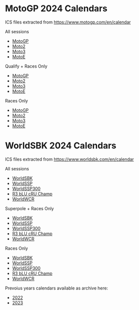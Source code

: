 # MotoGP 2024 Calendars

ICS files extracted from <a href="https://www.motogp.com/en/calendar">https://www.motogp.com/en/calendar</a>

All sessions
- <a href="motogp/2024/MotoGP_2024_calendar.ics">MotoGP</a>
- <a href="motogp/2024/Moto2_2024_calendar.ics">Moto2</a>
- <a href="motogp/2024/Moto3_2024_calendar.ics">Moto3</a>
- <a href="motogp/2024/MotoE_2024_calendar.ics">MotoE</a>

Qualify + Races Only
- <a href="motogp/2024/MotoGP_qualy-and-races_2024_calendar.ics">MotoGP</a>
- <a href="motogp/2024/Moto2_qualy-and-races_2024_calendar.ics">Moto2</a>
- <a href="motogp/2024/Moto3_qualy-and-races_2024_calendar.ics">Moto3</a>
- <a href="motogp/2024/MotoE_qualy-and-races_2024_calendar.ics">MotoE</a>

Races Only
- <a href="motogp/2024/MotoGP_sprint-and-race_2024_calendar.ics">MotoGP</a>
- <a href="motogp/2024/Moto2_sprint-and-race_2024_calendar.ics">Moto2</a>
- <a href="motogp/2024/Moto3_sprint-and-race_2024_calendar.ics">Moto3</a>
- <a href="motogp/2024/MotoE_sprint-and-race_2024_calendar.ics">MotoE</a>


# WorldSBK 2024 Calendars

ICS files extracted from <a href="https://www.worldsbk.com/en/calendar">https://www.worldsbk.com/en/calendar</a>

All sessions
- <a href="wsbk/2024/WorldSBK_2024_calendar.ics">WorldSBK</a>
- <a href="wsbk/2024/WorldSSP_2024_calendar.ics">WorldSSP</a>
- <a href="wsbk/2024/WorldSSP300_2024_calendar.ics">WorldSSP300</a>
- <a href="wsbk/2024/R3 bLU cRU Champ_2024_calendar.ics">R3 bLU cRU Champ</a>
- <a href="wsbk/2024/WorldWCR_2024_calendar.ics">WorldWCR</a>

Superpole + Races Only
- <a href="wsbk/2024/WorldSBK_filtered_2024_calendar.ics">WorldSBK</a>
- <a href="wsbk/2024/WorldSSP_filtered_2024_calendar.ics">WorldSSP</a>
- <a href="wsbk/2024/WorldSSP300_filtered_2024_calendar.ics">WorldSSP300</a>
- <a href="wsbk/2024/R3 bLU cRU Champ_filtered_2024_calendar.ics">R3 bLU cRU Champ</a>
- <a href="wsbk/2024/WorldWCR_filtered_2024_calendar.ics">WorldWCR</a>

Races Only
- <a href="wsbk/2024/WorldSBK_races_2024_calendar.ics">WorldSBK</a>
- <a href="wsbk/2024/WorldSSP_races_2024_calendar.ics">WorldSSP</a>
- <a href="wsbk/2024/WorldSSP300_races_2024_calendar.ics">WorldSSP300</a>
- <a href="wsbk/2024/R3 bLU cRU Champ_races_2024_calendar.ics">R3 bLU cRU Champ</a>
- <a href="wsbk/2024/WorldWCR_races_2024_calendar.ics">WorldWCR</a>


Prevoius years calendars available as archive here:
- <a href="2022">2022</a>
- <a href="2023">2023</a>